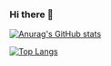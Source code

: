 ### Hi there 👋 ###

[![Anurag's GitHub stats](https://github-readme-stats.vercel.app/api?username=sehvdi&show_icons=true&theme=radical)](https://github.com/sehvdi)

[![Top Langs](https://github-readme-stats.vercel.app/api/top-langs/?username=sehvdi&layout=compact&theme=radical)](https://github.com/sehvdi)

<!--
**sehvdi/sehvdi** is a ✨ _special_ ✨ repository because its `README.md` (this file) appears on your GitHub profile.

Here are some ideas to get you started:

- 🔭 I’m currently working on ...
- 🌱 I’m currently learning ...
- 👯 I’m looking to collaborate on ...
- 🤔 I’m looking for help with ...
- 💬 Ask me about ...
- 📫 How to reach me: ...
- 😄 Pronouns: ...
- ⚡ Fun fact: ...
-->
